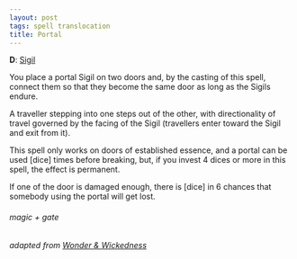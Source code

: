 ```yaml
---
layout: post
tags: spell translocation
title: Portal
---
```

**D**: [Sigil](/spells/#lexicon)

You place a portal Sigil on two doors and, by the casting of this spell, connect them so that they become the same door as long as the Sigils endure. 

A traveller stepping into one steps out of the other, with directionality of travel governed by the facing of the Sigil (travellers enter toward the Sigil and exit from it). 

This spell only works on doors of established essence, and a portal can be used [dice] times before breaking, but, if you invest 4 dices or more in this spell, the effect is permanent.

If one of the door is damaged enough, there is [dice] in 6 chances that somebody using the portal will get lost.

###### magic + gate
###### adapted from [Wonder & Wickedness](https://www.drivethrurpg.com/product/145647/Wonder--Wickedness)
